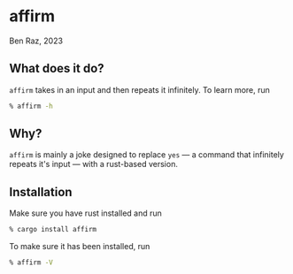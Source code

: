 # affirm
Ben Raz, 2023
## What does it do?
`affirm` takes in an input and then repeats it infinitely. To learn more, run 
```zsh
% affirm -h
```
## Why?
`affirm` is mainly a joke designed to replace `yes` — a command that infinitely repeats it's input — with a rust-based version.
## Installation
Make sure you have rust installed and run 
```zsh
% cargo install affirm
```
To make sure it has been installed, run
```zsh
% affirm -V
```

